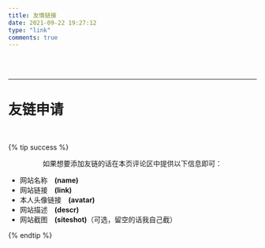 ```yaml
---
title: 友情链接
date: 2021-09-22 19:27:12
type: "link"
comments: true
---
```


<br/>

<br/>

---

# 友链申请

<br/>

{% tip success %}<p style=" text-align:center;">如果想要添加友链的话在本页评论区中提供以下信息即可：</p>

<ul>
    <li>网站名称&emsp;<b>(name)</b></li>
    <li>网站链接&emsp;<b>(link)</b></li>
    <li>本人头像链接&emsp;<b>(avatar)</b></li>
    <li>网站描述&emsp;<b>(descr)</b></li>
    <li>网站截图&emsp;<b>(siteshot)</b>（可选，留空的话我自己截）</li>
</ul>{% endtip %}

<br/>

















